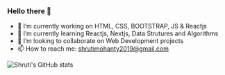 ### Hello there 👋

- 🔭 I’m currently working on HTML, CSS, BOOTSTRAP, JS & Reactjs
- 🌱 I’m currently learning Reactjs, Nextjs, Data Strutures and Algorithms
- 👯 I’m looking to collaborate on Web Development projects
- 📫 How to reach me: shrutimohanty2019@gmail.com

![Shruti's GitHub stats](https://github-readme-stats.vercel.app/api?username=shruti0419&show_icons=true&theme=merko)




